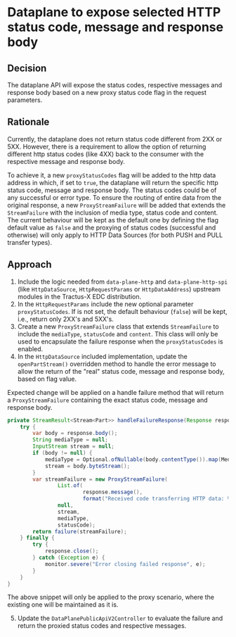 # Dataplane to expose selected HTTP status code, message and response body

## Decision

The dataplane API will expose the status codes, respective messages and response body based on a new proxy status code flag in the request parameters. 

## Rationale

Currently, the dataplane does not return status code different from 2XX or 5XX. However, there is a requirement to allow the option of returning different http status codes (like 4XX) back to the consumer with the respective message and response body.

To achieve it, a new `proxyStatusCodes` flag will be added to the http data address in which, if set to `true`, the dataplane will return the specific http status code, message and response body. The status codes could be of any successful or error type. To ensure the routing of entire data from the original response, a new ```ProxyStreamFailure``` will be added that extends the ```StreamFailure``` with the inclusion of media type, status code and content.
The current behaviour will be kept as the default one by defining the flag default value as `false` and the proxying of status codes (successful and otherwise) will only apply to HTTP Data Sources (for both PUSH and PULL transfer types).

## Approach

1. Include the logic needed from `data-plane-http` and `data-plane-http-spi` (like `HttpDataSource`, `HttpRequestParams` or `HttpDataAddress`) upstream modules in the Tractus-X EDC distribution. 
2. In the `HttpRequestParams` include the new optional parameter `proxyStatusCodes`. If is not set, the default behaviour (`false`) will be kept, i.e., return only 2XX's and 5XX's.
3. Create a new `ProxyStreamFailure` class that extends `StreamFailure` to include the `mediaType`, `statusCode` and `content`. This class will only be used to encapsulate the failure response when the `proxyStatusCodes` is enabled.
4. In the `HttpDataSource` included implementation, update the `openPartStream()` overridden method to handle the error message to allow the return of the "real" status code, message and response body, based on flag value.


Expected change will be applied on a handle failure method that will return a `ProxyStreamFailure` containing the exact status code, message and response body.
```java
private StreamResult<Stream<Part>> handleFailureResponse(Response response, String statusCode) {
    try {
        var body = response.body();
        String mediaType = null;
        InputStream stream = null;
        if (body != null) {
            mediaType = Optional.ofNullable(body.contentType()).map(MediaType::toString).orElse(OCTET_STREAM);
            stream = body.byteStream();
        }
        var streamFailure = new ProxyStreamFailure(
                List.of(
                        response.message(),
                        format("Received code transferring HTTP data: %s - %s.", response.code(), response.message())),
                null,
                stream,
                mediaType,
                statusCode);
        return failure(streamFailure);
    } finally {
        try {
            response.close();
        } catch (Exception e) {
            monitor.severe("Error closing failed response", e);
        }
    }
}
```
The above snippet will only be applied to the proxy scenario, where the existing one will be maintained as it is.

5. Update the `DataPlanePublicApiV2Controller` to evaluate the failure and return the proxied status codes and respective messages.
